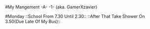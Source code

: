 #My Mangement -A- -1- (aka. GamerXzavier)

#Monday
::School From 7.30 Until 2.30::
::After That Take Shower On 3.50(Due Late Of My Bus)::
